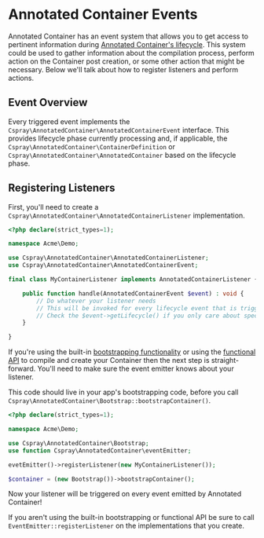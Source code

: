 # Annotated Container Events

Annotated Container has an event system that allows you to get access to pertinent information during [Annotated Container's lifecycle](../references/02-annotated-container-lifecycle.md). This system could be used to gather information about the compilation process, perform action on the Container post creation, or some other action that might be necessary. Below we'll talk about how to register listeners and perform actions.

## Event Overview

Every triggered event implements the `Cspray\AnnotatedContainer\AnnotatedContainerEvent` interface. This provides lifecycle phase currently processing and, if applicable, the `Cspray\AnnotatedContainer\ContainerDefinition` or `Cspray\AnnotatedContainer\AnnotatedContainer` based on the lifecycle phase.

## Registering Listeners

 First, you'll need to create a `Cspray\AnnotatedContainer\AnnotatedContainerListener` implementation. 

```php
<?php declare(strict_types=1);

namespace Acme\Demo;

use Cspray\AnnotatedContainer\AnnotatedContainerListener;
use Cspray\AnnotatedContainer\AnnotatedContainerEvent;

final class MyContainerListener implements AnnotatedContainerListener {

    public function handle(AnnotatedContainerEvent $event) : void {
        // Do whatever your listener needs
        // This will be invoked for every lifecycle event that is triggered
        // Check the $event->getLifecycle() if you only care about specific events 
    }

}
```

If you're using the built-in [bootstrapping functionality](../how-to/02-bootstrap-your-container.md) or using the [functional API](../references/03-functional-api.md) to compile and create your Container then the next step is straight-forward. You'll need to make sure the event emitter knows about your listener.

This code should live in your app's bootstrapping code, before you call `Cspray\AnnotatedContainer\Bootstrap::bootstrapContainer()`.

```php
<?php declare(strict_types=1);

namespace Acme\Demo;

use Cspray\AnnotatedContainer\Bootstrap;
use function Cspray\AnnotatedContainer\eventEmitter;

evetEmitter()->registerListener(new MyContainerListener());

$container = (new Bootstrap())->bootstrapContainer();
```

Now your listener will be triggered on every event emitted by Annotated Container!

If you aren't using the built-in bootstrapping or functional API be sure to call `EventEmitter::registerListener` on the implementations that you create.